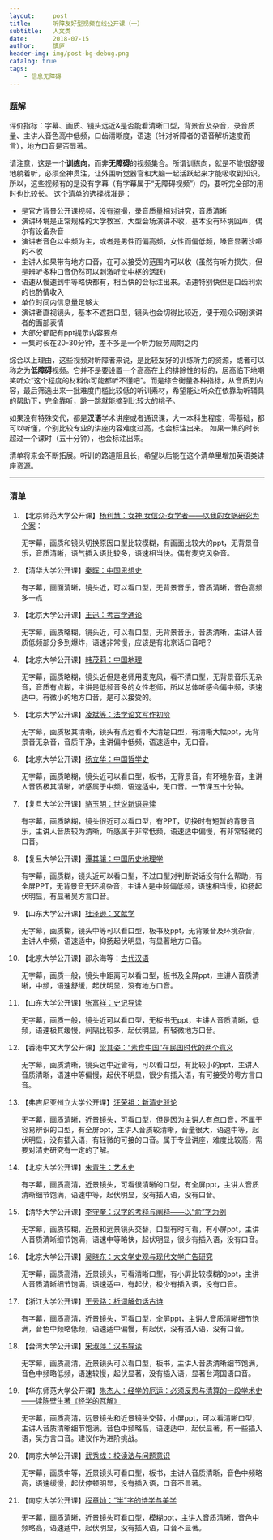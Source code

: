 ```yaml
---
layout:     post
title:      听障友好型视频在线公开课（一）
subtitle:   人文类
date:       2018-07-15
author:     慎庐
header-img: img/post-bg-debug.png
catalog: true
tags:
    - 信息无障碍
---
```


### 题解
评价指标：字幕、画质、镜头远近&是否能看清晰口型，背景音及杂音，录音质量、主讲人音色高中低频，口齿清晰度，语速（针对听障者的语音解析速度而言），地方口音是否显著。

请注意，这是一个**训练向**，而非**无障碍**的视频集合。所谓训练向，就是不能很舒服地躺着听，必须全神贯注，让外围听觉器官和大脑一起活跃起来才能吸收到知识。所以，这些视频有的是没有字幕（有字幕属于“无障碍视频”）的，要听完全部的用时也比较长。
这个清单的选择标准是：
- 是官方背景公开课视频，没有盗撮，录音质量相对讲究，音质清晰
- 演讲环境是正常规格的大学教室，大型会场演讲不收，基本没有环境回声，偶尔有设备杂音
- 演讲者音色以中频为主，或者是男性而偏高频，女性而偏低频，嗓音显著沙哑的不收
- 主讲人如果带有地方口音，在可以接受的范围内可以收（虽然有听力损失，但是辨听多种口音仍然可以刺激听觉中枢的活跃）
- 语速从慢速到中等略快都有，相当快的会标注出来。语速特别快但是口齿利索的也酌情收入
- 单位时间内信息量足够大
- 演讲者直视镜头，基本不遮挡口型，镜头也会切得比较近，便于观众识别演讲者的面部表情
- 大部分都配有ppt提示内容要点
- 一集时长在20-30分钟，差不多是一个听力疲劳周期之内

综合以上理由，这些视频对听障者来说，是比较友好的训练听力的资源，或者可以称之为**低障碍**视频。它并不是要设置一个高高在上的排除性的标的，居高临下地嘲笑听众“这个程度的材料你可能都听不懂吧”。而是综合衡量各种指标，从音质到内容，最后筛选出来一批难度门槛比较低的听训素材，希望能让听众在依靠助听辅具的帮助下，完全靠听，跳一跳就能摘到比较大的桃子。

如果没有特殊交代，都是**汉语**学术讲座或者通识课，大一本科生程度，零基础，都可以听懂，个别比较专业的讲座内容难度过高，也会标注出来。
如果一集的时长超过一个课时（五十分钟），也会标注出来。

清单将来会不断拓展。听训的路道阻且长，希望以后能在这个清单里增加英语类讲座资源。

------

### 清单

1. 【北京师范大学公开课】[杨利慧：女神·女信众·女学者——以我的女娲研究为个案](https://www.bilibili.com/video/av8094576?p=2)：

   无字幕，画质和镜头切换原因口型比较模糊，有画面比较大的ppt，无背景音乐，音质清晰，语气插入语比较多，语速相当快。偶有麦克风杂音。

   

2. 【清华大学公开课】[秦晖：中国思想史](https://www.bilibili.com/video/av7183298?from=search&seid=15158175792133353308)

   有字幕，画面清晰，镜头近，可以看口型，无背景音乐，音质清晰，音色高频多一点

   

3. 【北京大学公开课】[王迅：考古学通论](https://www.bilibili.com/video/av9511798?from=search&seid=2646690475612724647)

   无字幕，画质略糊，镜头近，可以看口型，无背景音乐，音质清晰，主讲人音质低频部分多到爆炸，语速非常慢，应该是有北京话口音吧？

   

4. 【北京大学公开课】[韩茂莉：中国地理](https://www.bilibili.com/video/av14126533?spm_id_from=333.338.__bofqi.13)

   无字幕，画质略糊，镜头近但是老师用麦克风，看不清口型，无背景音乐无杂音，音质有点糊，主讲是低频音多的女性老师，所以总体听感会偏中频，语速适中。有微小的地方口音，是可以接受的。

   

5. 【北京大学公开课】[凌斌等：法学论文写作初阶](https://www.bilibili.com/video/av10054201?spm_id_from=333.338.__bofqi.12)

   无字幕，画质极其清晰，镜头有点远看不大清楚口型，有清晰大幅ppt，无背景音无杂音，音质干净，主讲偏中低频，语速适中，无口音。

   

6. 【北京大学公开课】[杨立华：中国哲学史](https://www.bilibili.com/video/av16834940)

   无字幕，画质略糊，镜头近可以看口型，板书，无背景音，有环境杂音，主讲人音质极其清晰，听感属于中频，语速适中，无口音。一节课五十分钟。

   

7. 【复旦大学公开课】[骆玉明：世说新语导读](https://www.bilibili.com/video/av23500841)

   有字幕，画质略糊，镜头很近可以看口型，有PPT，切换时有短暂的背景音乐，主讲人音质较为清晰，听感属于非常低频，语速适中偏慢，有非常轻微的口音。

   

8. 【复旦大学公开课】[谭其骧：中国历史地理学](https://www.bilibili.com/video/av24239701)

   有字幕，画质糊，镜头近可以看口型，不过口型对判断说话没有什么帮助，有全屏PPT，无背景音无环境杂音，主讲人是中频偏低频，语速相当慢，抑扬起伏明显，有显著吴方言口音。

   

9. 【山东大学公开课】[杜泽逊：文献学](https://www.bilibili.com/video/av7091581?from=search&seid=13006167320540346460)

   无字幕，画质糊，镜头中等可以看口型，板书及ppt，无背景音及环境杂音，主讲人中频，语速适中，抑扬起伏明显，有显著地方口音。

   

10. 【北京大学公开课】邵永海等：[古代汉语](https://www.bilibili.com/video/av7111299?from=search&seid=9536331215441931806)

    无字幕，画质一般，镜头中距离可以看口型，板书及全屏ppt，主讲人音质清晰，中频，语速舒缓，起伏明显，没有地方口音。

    

11. 【山东大学公开课】[张富祥：史记导读](https://www.bilibili.com/video/av11805412?spm_id_from=333.338.__bofqi.47)

    无字幕，画质一般，镜头近可以看口型，无板书无ppt，主讲人音质清晰，低频，语速极其缓慢，间隔比较多，起伏明显，有轻微地方口音。

    

12. 【香港中文大学公开课】[梁其姿：“素食中国”在民国时代的两个意义](https://www.bilibili.com/video/av8469715?spm_id_from=333.338.__bofqi.19)

    无字幕，画质清晰，镜头远中近皆有，可以看口型，有比较小的ppt，主讲人音质清晰，语速中等偏慢，起伏不明显，很少有插入语，有可接受的粤方言口音。

    

13. 【弗吉尼亚州立大学公开课】[汪荣祖：新清史驳论](https://www.bilibili.com/video/av17200942?spm_id_from=333.338.__bofqi.16)

    无字幕，画质清晰，近景镜头，可看口型，但是因为主讲人有点口音，不属于容易辨识的口型，有全屏ppt，主讲人音质较清晰，音量很大，语速中等，起伏明显，没有插入语，有轻微的可接的口音。属于专业讲座，难度比较高，需要对清史研究有一定的了解。

    

14. 【北京大学公开课】[朱青生：艺术史](https://www.bilibili.com/video/av7532722?spm_id_from=333.338.__bofqi.25)

    有字幕，画质高清，近景镜头，可看很清晰的口型，有全屏ppt，主讲人音质清晰细节饱满，语速中等，起伏明显，没有插入语，没有口音。

    

15. 【清华大学公开课】[李守奎：汉字的考释与阐释——以“俞”字为例](https://www.bilibili.com/video/av26546245?from=search&seid=309738335106892728)

    无字幕，画质较糊，近景和远景镜头交替，口型有时可看，有小屏ppt，主讲人音质清晰细节饱满，语速中等略快，起伏明显，很少有插入语，没有口音。

    

16. 【北京大学公开课】[吴晓东：大文学史观与现代文学广告研究](https://www.bilibili.com/video/av26477159?from=search&seid=3718839451178359763)

    无字幕，画质高清，近景镜头，可看清晰口型，有小屏比较模糊的ppt，主讲人音质清晰细节饱满，语速适中，有起伏，极少有插入语，没有口音。

    

17. 【浙江大学公开课】[王云路：析词解句话古诗](https://www.bilibili.com/video/av17853552?from=search&seid=13307344732655769603)

    有字幕，画质高清，近景镜头，可看口型，全屏ppt，主讲人音质清晰细节饱满，音色中频略低频，语速适中偏慢，有起伏，没有插入语，没有口音。

    

18. 【台湾大学公开课】[宋淑萍：汉书导读](https://www.bilibili.com/video/av6282075?from=search&seid=10880925347579099231)

    无字幕，画质高清，近景镜头可以看口型，板书，主讲人音质清晰细节饱满，音色中频略低频，语速较慢，起伏显著，没有插入语，显著台湾国语口音。

    

19. 【华东师范大学公开课】[朱杰人：经学的厄运：必须反思与清算的一段学术史——读陈壁生著《经学的瓦解》](https://www.bilibili.com/video/av21655922)

    无字幕，画质高清，远景镜头和近景镜头交替，小屏ppt，可以看清晰口型，主讲人音质清晰细节饱满，音色中频略高，语速适中，起伏显著，有一些插入语，吴方言口音。建议作为进阶挑战。

    

20. 【南京大学公开课】[武秀成：校读法与问题意识](https://www.bilibili.com/video/av16872545)

    无字幕，画质中等，近景镜头可看口型，板书，主讲人音质清晰，音色中频略高，语速缓慢，起伏停顿明显，没有插入语，口音不显著。

    

21. 【南京大学公开课】[程章灿：“半”字的诗学与美学](https://www.bilibili.com/video/av16434797)

    无字幕，画质清晰，近景镜头可看口型，模糊ppt，主讲人音质清晰，音色中频略高，语速适中，起伏明显，没有插入语，口音不显著。


